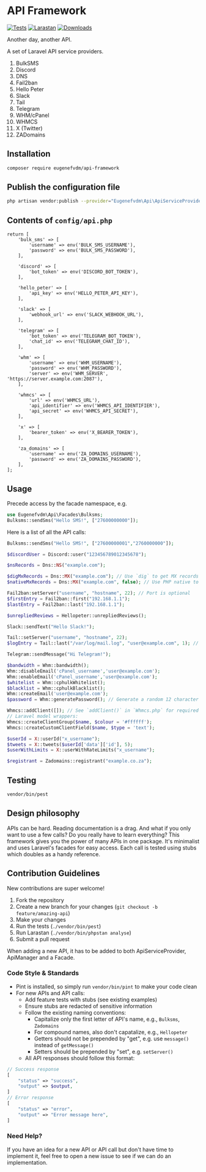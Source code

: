 # API Framework

[![Tests](https://github.com/eugenefvdm/api-framework/actions/workflows/tests.yml/badge.svg)](https://github.com/eugenefvdm/api-framework/actions/workflows/tests.yml)
[![Larastan](https://github.com/eugenefvdm/api-framework/actions/workflows/larastan.yml/badge.svg)](https://github.com/eugenefvdm/api-framework/actions/workflows/larastan.yml)
[![Downloads](https://img.shields.io/packagist/dt/eugenefvdm/api-framework.svg)](https://packagist.org/packages/eugenefvdm/api-framework)

Another day, another API.

A set of Laravel API service providers.

1. BulkSMS
2. Discord
3. DNS
4. Fail2ban
5. Hello Peter
6. Slack
7. Tail
8. Telegram
9. WHM/cPanel
10. WHMCS
11. X (Twitter)
12. ZADomains

## Installation

```bash
composer require eugenefvdm/api-framework
```

## Publish the configuration file

```bash
php artisan vendor:publish --provider="Eugenefvdm\Api\ApiServiceProvider" --tag="config"
```

## Contents of `config/api.php`

```env
return [
    'bulk_sms' => [
        'username' => env('BULK_SMS_USERNAME'),
        'password' => env('BULK_SMS_PASSWORD'),
    ],

    'discord' => [
        'bot_token' => env('DISCORD_BOT_TOKEN'),
    ],

    'hello_peter' => [
        'api_key' => env('HELLO_PETER_API_KEY'),
    ],

    'slack' => [
        'webhook_url' => env('SLACK_WEBHOOK_URL'),
    ],

    'telegram' => [
        'bot_token' => env('TELEGRAM_BOT_TOKEN'),
        'chat_id' => env('TELEGRAM_CHAT_ID'),
    ],

    'whm' => [
        'username' => env('WHM_USERNAME'),
        'password' => env('WHM_PASSWORD'),
        'server' => env('WHM_SERVER', 'https://server.example.com:2087'),
    ],

    'whmcs' => [
        'url' => env('WHMCS_URL'),
        'api_identifier' => env('WHMCS_API_IDENTIFIER'),
        'api_secret' => env('WHMCS_API_SECRET'),        
    ],

    'x' => [
        'bearer_token' => env('X_BEARER_TOKEN'),
    ],

    'za_domains' => [
        'username' => env('ZA_DOMAINS_USERNAME'),
        'password' => env('ZA_DOMAINS_PASSWORD'),
    ],
]; 
```

## Usage

Precede access by the facade namespace, e.g.

```php
use Eugenefvdm\Api\Facades\Bulksms;
Bulksms::sendSms("Hello SMS!", ["27600000000"]);
```

Here is a list of all the API calls:

```php
Bulksms::sendSms("Hello SMS!", ["27600000001","2760000000"]);

$discordUser = Discord::user("123456789012345678");

$nsRecords = Dns::NS("example.com");

$digMxRecords = Dns::MX("example.com"); // Use `dig` to get MX records
$nativeMxRecords = Dns::MX("example.com", false); // Use PHP native to get MX recorss

Fail2ban:setServer("username", "hostname", 22); // Port is optional
$firstEntry = Fail2ban::first("192.168.1.1");
$lastEntry = Fail2ban::last("192.168.1.1");

$unrepliedReviews = Hellopeter::unrepliedReviews();

Slack::sendText("Hello Slack!");

Tail::setServer("username", "hostname", 22);
$logEntry = Tail::last("/var/log/mail.log", "user@example.com", 1); // 1 = optional number of log entries to return

Telegram::sendMessage("Hi Telegram!");

$bandwidth = Whm::bandwidth();
Whm::disableEmail('cPanel_username','user@example.com');
Whm::enableEmail('cPanel_username','user@example.com');
$whitelist = Whm::cphulkWhitelist();
$blacklist = Whm::cphulkBlacklist();
Whm::createEmail('user@example.com');
$password = Whm::generatePassword(); // Generate a random 12 character password

Whmcs::addClient([]); // See `addClient()` in `Whmcs.php` for required parameters
// Laravel model wrappers:
Whmcs::createClientGroup($name, $colour = '#ffffff');
Whmcs::createCustomClientField($name, $type = 'text');

$userId = X::userId("x_username");
$tweets = X::tweets($userId['data']['id'], 5);
$userWithLimits = X::userWithRateLimits("x_username");

$registrant = Zadomains::registrant("example.co.za");
```

## Testing

```bash
vendor/bin/pest
```

## Design philosophy

APIs can be hard. Reading documentation is a drag. And what if you only want to use a few calls? Do you really have to learn everything? This framework gives you the power of many APIs in one package. It's minimalist and uses Laravel's facades for easy access.
Each call is tested using stubs which doubles as a handy reference.

## Contribution Guidelines

New contributions are super welcome!

1. Fork the repository
2. Create a new branch for your changes (`git checkout -b feature/amazing-api`)
3. Make your changes
4. Run the tests (`./vendor/bin/pest`)
5. Run Larastan (`./vendor/bin/phpstan analyse`)
5. Submit a pull request

When adding a new API, it has to be added to both ApiServiceProvider, ApiManager and a Facade.

### Code Style & Standards

- Pint is installed, so simply run `vendor/bin/pint` to make your code clean
- For new APIs and API calls:
  - Add feature tests with stubs (see existing examples)
  - Ensure stubs are redacted of sensitive information
  - Follow the existing naming conventions:
    - Capitalize only the first letter of API's name, e.g., `Bulksms`, `Zadomains`
    - For compound names, also don't capatalize, e.g., `Hellopeter`
    - Getters should not be prepended by "get", e.g. use `message()` instead of `getMessage()`
    - Setters should be prepended by "set", e.g. `setServer()`
  - All API responses should follow this format:

```php
// Success response
[
    "status" => "success",
    "output" => $output,
]
// Error response
[
    "status" => "error",
    "output" => "Error message here",
]
```

### Need Help?

If you have an idea for a new API or API call but don't have time to implement it, feel free to open a new issue to see if we can do an implementation.
